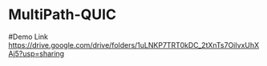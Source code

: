 # MultiPath-QUIC

#Demo Link
https://drive.google.com/drive/folders/1uLNKP7TRT0kDC_2tXnTs7OiIvxUhXAj5?usp=sharing
